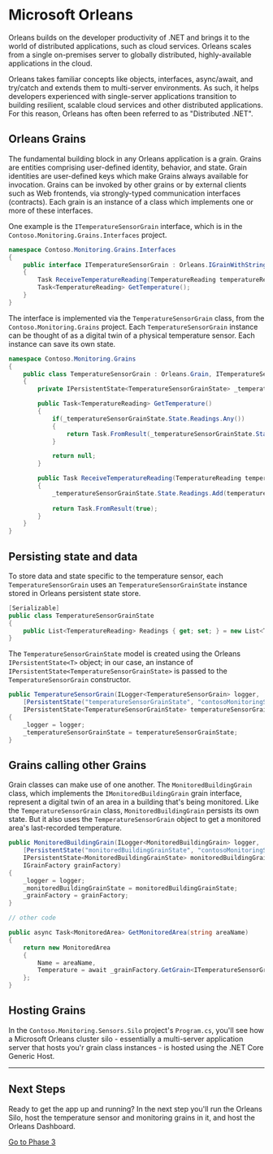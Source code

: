 # Microsoft Orleans 

Orleans builds on the developer productivity of .NET and brings it to the world of distributed applications, such as cloud services. Orleans scales from a single on-premises server to globally distributed, highly-available applications in the cloud.

Orleans takes familiar concepts like objects, interfaces, async/await, and try/catch and extends them to multi-server environments. As such, it helps developers experienced with single-server applications transition to building resilient, scalable cloud services and other distributed applications. For this reason, Orleans has often been referred to as "Distributed .NET".

## Orleans Grains

The fundamental building block in any Orleans application is a grain. Grains are entities comprising user-defined identity, behavior, and state. Grain identities are user-defined keys which make Grains always available for invocation. Grains can be invoked by other grains or by external clients such as Web frontends, via strongly-typed communication interfaces (contracts). Each grain is an instance of a class which implements one or more of these interfaces.

One example is the `ITemperatureSensorGrain` interface, which is in the `Contoso.Monitoring.Grains.Interfaces` project.

```csharp
namespace Contoso.Monitoring.Grains.Interfaces
{
    public interface ITemperatureSensorGrain : Orleans.IGrainWithStringKey
    {
        Task ReceiveTemperatureReading(TemperatureReading temperatureReading);
        Task<TemperatureReading> GetTemperature();
    }
}
```

The interface is implemented via the `TemperatureSensorGrain` class, from the `Contoso.Monitoring.Grains` project. Each `TemperatureSensorGrain` instance can be thought of as a digital twin of a physical temperature sensor. Each instance can save its own state. 

```csharp
namespace Contoso.Monitoring.Grains
{
    public class TemperatureSensorGrain : Orleans.Grain, ITemperatureSensorGrain
    {
        private IPersistentState<TemperatureSensorGrainState> _temperatureSensorGrainState;

        public Task<TemperatureReading> GetTemperature()
        {
            if(_temperatureSensorGrainState.State.Readings.Any())
            {
                return Task.FromResult(_temperatureSensorGrainState.State.Readings.Last());
            }

            return null;
        }

        public Task ReceiveTemperatureReading(TemperatureReading temperatureReading)
        {
            _temperatureSensorGrainState.State.Readings.Add(temperatureReading);
            
            return Task.FromResult(true);
        }
    }
}
```

## Persisting state and data

To store data and state specific to the temperature sensor, each `TemperatureSensorGrain` uses an `TemperatureSensorGrainState` instance stored in Orleans persistent state store.

```csharp
[Serializable]
public class TemperatureSensorGrainState
{
    public List<TemperatureReading> Readings { get; set; } = new List<TemperatureReading>();
}
```

The `TemperatureSensorGrainState` model is created using the Orleans `IPersistentState<T>` object; in our case, an instance of `IPersistentState<TemperatureSensorGrainState>` is passed to the `TemperatureSensorGrain` constructor. 

```csharp
public TemperatureSensorGrain(ILogger<TemperatureSensorGrain> logger,
    [PersistentState("temperatureSensorGrainState", "contosoMonitoringStore")] 
    IPersistentState<TemperatureSensorGrainState> temperatureSensorGrainState)
{
    _logger = logger;
    _temperatureSensorGrainState = temperatureSensorGrainState;
}
```

## Grains calling other Grains

Grain classes can make use of one another. The `MonitoredBuildingGrain` class, which implements the `IMonitoredBuildingGrain` grain interface, represent a digital twin of an area in a building that's being monitored. Like the `TemperatureSensorGrain` class, `MonitoredBuildingGrain` persists its own state. But it also uses the `TemperatureSensorGrain` object to get a monitored area's last-recorded temperature.

```csharp
public MonitoredBuildingGrain(ILogger<MonitoredBuildingGrain> logger,
    [PersistentState("monitoredBuildingGrainState", "contosoMonitoringStore")] 
    IPersistentState<MonitoredBuildingGrainState> monitoredBuildingGrainState,
    IGrainFactory grainFactory)
{
    _logger = logger;
    _monitoredBuildingGrainState = monitoredBuildingGrainState;
    _grainFactory = grainFactory;
}

// other code

public async Task<MonitoredArea> GetMonitoredArea(string areaName)
{
    return new MonitoredArea
    {
        Name = areaName,
        Temperature = await _grainFactory.GetGrain<ITemperatureSensorGrain>(areaName).GetTemperature()
    };
}
``` 

## Hosting Grains

In the `Contoso.Monitoring.Sensors.Silo` project's `Program.cs`, you'll see how a Microsoft Orleans cluster silo - essentially a multi-server application server that hosts you'r grain class instances - is hosted using the .NET Core Generic Host.

---

## Next Steps

Ready to get the app up and running? In the next step you'll run the Orleans Silo, host the temperature sensor and monitoring grains in it, and host the Orleans Dashboard.

[Go to Phase 3](03-clone-repo-and-run-silo.md)
